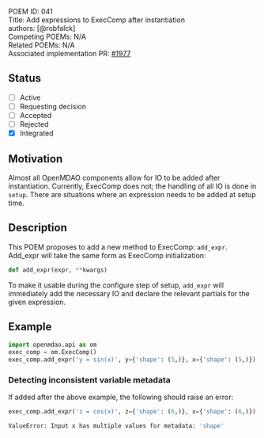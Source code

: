POEM ID: 041  
Title: Add expressions to ExecComp after instantiation  
authors: [@robfalck]  
Competing POEMs: N/A  
Related POEMs: N/A  
Associated implementation PR: [#1977](https://github.com/OpenMDAO/OpenMDAO/pull/1977)

##  Status

- [ ] Active
- [ ] Requesting decision
- [ ] Accepted
- [ ] Rejected
- [x] Integrated

## Motivation

Almost all OpenMDAO components allow for IO to be added after instantiation.
Currently, ExecComp does not; the handling of all IO is done in `setup`.
There are situations where an expression needs to be added at setup time.

## Description

This POEM proposes to add a new method to ExecComp: `add_expr`.
Add_expr will take the same form as ExecComp initialization:

```python
def add_expr(expr, **kwargs)
```

To make it usable during the configure step of setup, `add_expr` will immediately add the necessary IO and declare the relevant partials for the given expression.

## Example

```python
import openmdao.api as om
exec_comp = om.ExecComp()
exec_comp.add_expr('y = sin(x)', y={'shape': (5,)}, x={'shape': (5,)})
```

### Detecting inconsistent variable metadata

If added after the above example, the following should raise an error:

```python
exec_comp.add_expr('z = cos(x)', z={'shape': (6,)}, x={'shape': (6,)})
```

```bash
ValueError: Input x has multiple values for metadata: 'shape'
```


